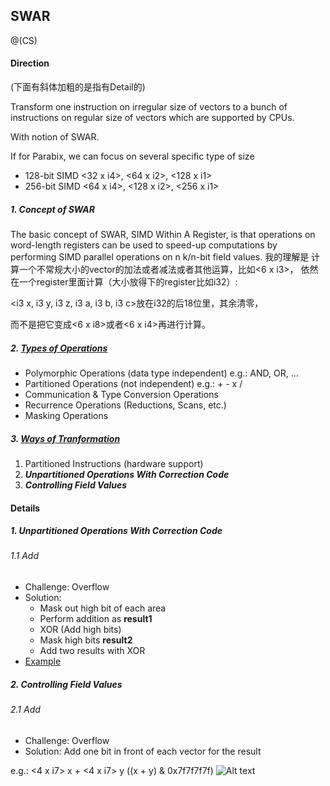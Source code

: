 ## SWAR

@(CS)

#### Direction

(下面有斜体加粗的是指有Detail的)

Transform one instruction on irregular size of vectors to a bunch of instructions on regular size of vectors which are supported by CPUs.

With notion of SWAR.

If for Parabix, we can focus on several specific type of size
* 128-bit SIMD <32 x i4>, <64 x i2>, <128 x i1>
* 256-bit SIMD <64 x i4>, <128 x i2>, <256 x i1>

##### 1. Concept of SWAR
The basic concept of SWAR, SIMD Within A Register, is that operations on word-length registers can be used to speed-up computations by performing SIMD parallel operations on n k/n-bit field values.
我的理解是 计算一个不常规大小的vector的加法或者减法或者其他运算，比如<6 x i3>， 依然在一个register里面计算（大小放得下的register比如i32）:

<i3 x, i3 y, i3 z, i3 a, i3 b, i3 c>放在i32的后18位里，其余清零，

而不是把它变成<6 x i8>或者<6 x i4>再进行计算。

##### 2. [Types of Operations](http://www.phys.aoyama.ac.jp/~w3-furu/aoyama+/Tech_notes/adaptor_doc/Users_Guide.pdf)
* Polymorphic Operations (data type independent) e.g.: AND, OR, ...
* Partitioned Operations (not independent) e.g.: + - x /
* Communication & Type Conversion Operations
* Recurrence Operations (Reductions, Scans, etc.)
* Masking Operations

##### 3. [Ways of Tranformation](https://www.tldp.org/HOWTO/Parallel-Processing-HOWTO-4.html)
1. Partitioned Instructions (hardware support)
2. ***Unpartitioned Operations With Correction Code***
3. ***Controlling Field Values***

#### Details
##### 1. Unpartitioned Operations With Correction Code
###### 1.1 Add
* Challenge: Overflow
* Solution:
	* Mask out high bit of each area
	* Perform addition as **result1**
	* XOR (Add high bits)
	* Mask high bits **result2**
	* Add two results with XOR
* [Example](https://coursys.sfu.ca/2016sp-cmpt-886-g2/pages/SWAR-Example1/view)

##### 2. Controlling Field Values
###### 2.1 Add
* Challenge: Overflow
* Solution: Add one bit in front of each vector for the result

e.g.: <4 x i7> x + <4 x i7> y
((x + y) & 0x7f7f7f7f)
![Alt text](../image/1518093676456.png)
